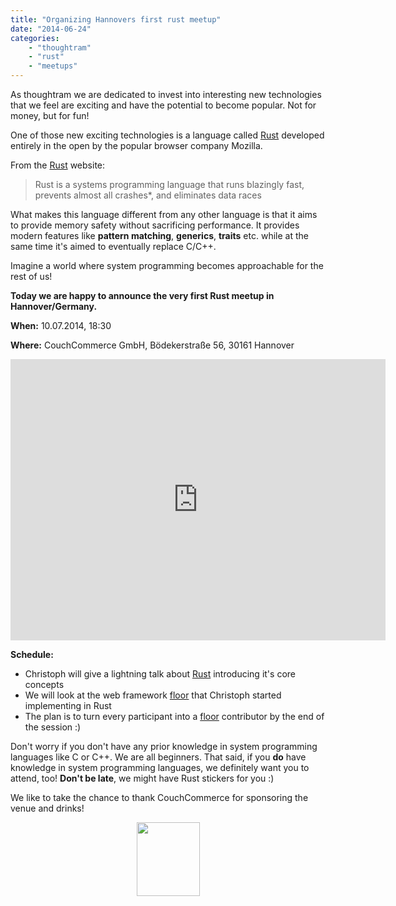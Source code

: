 ```yaml
---
title: "Organizing Hannovers first rust meetup"
date: "2014-06-24"
categories:
    - "thoughtram"
    - "rust"
    - "meetups"
---
```


As thoughtram we are dedicated to invest into interesting new technologies that we feel are exciting and have the potential to become popular. Not for money, but for fun!

One of those new exciting technologies is a language called [Rust](http://www.rust-lang.org) developed entirely in the open by the popular browser company Mozilla.

From the [Rust](http://www.rust-lang.org) website:

>Rust is a systems programming language that runs blazingly fast, prevents almost all crashes*, and eliminates data races

What makes this language different from any other language is that it aims to provide memory safety without sacrificing performance. It provides modern features like **pattern matching**, **generics**, **traits** etc. while at the same time it's aimed to eventually replace C/C++. 

Imagine a world where system programming becomes approachable for the rest of us!

**Today we are happy to announce the very first Rust meetup in Hannover/Germany.**

**When:** 10.07.2014, 18:30

**Where:** CouchCommerce GmbH, Bödekerstraße 56, 30161 Hannover 

<iframe src="https://www.google.com/maps/embed?pb=!1m14!1m8!1m3!1d2435.189167043073!2d9.752235!3d52.385121000000005!3m2!1i1024!2i768!4f13.1!3m3!1m2!1s0x47b074b7564267af%3A0xd9c555e4f36d6a25!2sCouchCommerce+GmbH!5e0!3m2!1sen!2s!4v1403607912344" width="600" height="450" frameborder="0" style="border:0"></iframe>

**Schedule:**

* Christoph will give a lightning talk about [Rust](http://www.rust-lang.org) introducing it's core concepts
* We will look at the web framework [floor](floor-org.github.io/floor/) that Christoph started implementing in Rust
* The plan is to turn every participant into a [floor](floor-org.github.io/floor/) contributor by the end of the session :)

Don't worry if you don't have any prior knowledge in system programming languages like C or C++. We are all beginners. That said, if you **do** have knowledge in system programming languages, we definitely want you to attend, too! **Don't be late**, we might have Rust stickers for you :)

We like to take the chance to thank CouchCommerce for sponsoring the venue and drinks!

<div style="text-align: center;">
<img src="https://www.couchcommerce.com/images/couch_brand.png" style="width:101px; height: 118px; display:inline"/>
</div>
